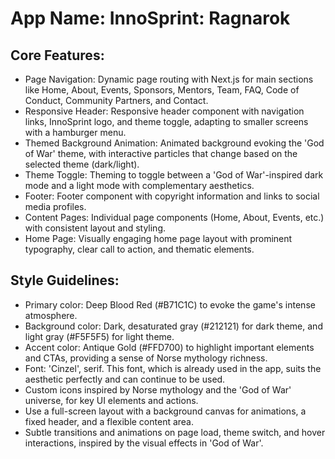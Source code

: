 # **App Name**: InnoSprint: Ragnarok

## Core Features:

- Page Navigation: Dynamic page routing with Next.js for main sections like Home, About, Events, Sponsors, Mentors, Team, FAQ, Code of Conduct, Community Partners, and Contact.
- Responsive Header: Responsive header component with navigation links, InnoSprint logo, and theme toggle, adapting to smaller screens with a hamburger menu.
- Themed Background Animation: Animated background evoking the 'God of War' theme, with interactive particles that change based on the selected theme (dark/light).
- Theme Toggle: Theming to toggle between a 'God of War'-inspired dark mode and a light mode with complementary aesthetics.
- Footer: Footer component with copyright information and links to social media profiles.
- Content Pages: Individual page components (Home, About, Events, etc.) with consistent layout and styling.
- Home Page: Visually engaging home page layout with prominent typography, clear call to action, and thematic elements.

## Style Guidelines:

- Primary color: Deep Blood Red (#B71C1C) to evoke the game's intense atmosphere.
- Background color: Dark, desaturated gray (#212121) for dark theme, and light gray (#F5F5F5) for light theme.
- Accent color: Antique Gold (#FFD700) to highlight important elements and CTAs, providing a sense of Norse mythology richness.
- Font: 'Cinzel', serif. This font, which is already used in the app, suits the aesthetic perfectly and can continue to be used.
- Custom icons inspired by Norse mythology and the 'God of War' universe, for key UI elements and actions.
- Use a full-screen layout with a background canvas for animations, a fixed header, and a flexible content area.
- Subtle transitions and animations on page load, theme switch, and hover interactions, inspired by the visual effects in 'God of War'.